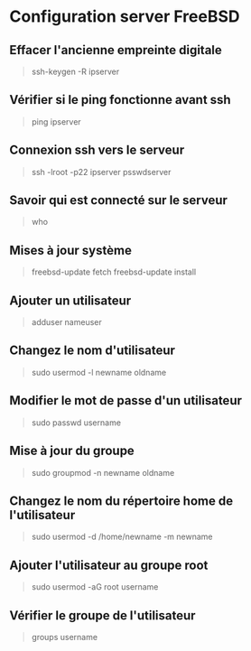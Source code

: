 # Configuration server FreeBSD

## Effacer l'ancienne empreinte digitale
> ssh-keygen -R ipserver

## Vérifier si le ping fonctionne avant ssh
> ping ipserver

## Connexion ssh vers le serveur
> ssh -lroot -p22 ipserver
> psswdserver

## Savoir qui est connecté sur le serveur 
> who

## Mises à jour système
> freebsd-update fetch
> freebsd-update install

## Ajouter un utilisateur
> adduser nameuser

## Changez le nom d'utilisateur 
> sudo usermod -l newname oldname

## Modifier le mot de passe d'un utilisateur
> sudo passwd username

## Mise à jour du groupe 
> sudo groupmod -n newname oldname

## Changez le nom du répertoire home de l'utilisateur 
> sudo usermod -d /home/newname -m newname

## Ajouter l'utilisateur au groupe root
> sudo usermod -aG root username

## Vérifier le groupe de l'utilisateur
> groups username
